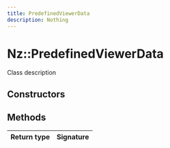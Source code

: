 ```yaml
---
title: PredefinedViewerData
description: Nothing
---
```


# Nz::PredefinedViewerData

Class description

## Constructors


## Methods

| Return type | Signature |
| ----------- | --------- |
